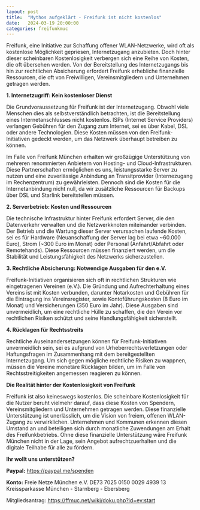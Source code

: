 ```yaml
---
layout: post
title:  "Mythos aufgeklärt - Freifunk ist nicht kostenlos"
date:   2024-03-19 20:00:00
categories: freifunkmuc
---
```


Freifunk, eine Initiative zur Schaffung offener WLAN-Netzwerke, wird oft als kostenlose Möglichkeit gepriesen, Internetzugang anzubieten. Doch hinter dieser scheinbaren Kostenlosigkeit verbergen sich eine Reihe von Kosten, die oft übersehen werden. Von der Bereitstellung des Internetzugangs bis hin zur rechtlichen Absicherung erfordert Freifunk erhebliche finanzielle Ressourcen, die oft von Freiwilligen, Vereinsmitgliedern und Unternehmen getragen werden.

**1. Internetzugriff: Kein kostenloser Dienst**

Die Grundvoraussetzung für Freifunk ist der Internetzugang. Obwohl viele Menschen dies als selbstverständlich betrachten, ist die Bereitstellung eines Internetanschlusses nicht kostenlos. ISPs (Internet Service Providers) verlangen Gebühren für den Zugang zum Internet, sei es über Kabel, DSL oder andere Technologien. Diese Kosten müssen von den Freifunk-Initiativen gedeckt werden, um das Netzwerk überhaupt betreiben zu können.

Im Falle von Freifunk München erhalten wir großzügige Unterstützung von mehreren renommierten Anbietern von Hosting- und Cloud-Infrastrukturen. Diese Partnerschaften ermöglichen es uns, leistungsstarke Server zu nutzen und eine zuverlässige Anbindung an Transitprovider (Internezugang im Rechenzentrum) zu gewährleisten. Dennoch sind die Kosten für die Internetanbindung nicht null, da wir zusätzliche Ressourcen für Backups über DSL und Starlink bereitstellen müssen.

**2. Serverbetrieb: Kosten und Ressourcen**

Die technische Infrastruktur hinter Freifunk erfordert Server, die den Datenverkehr verwalten und die Netzwerkknoten miteinander verbinden. Der Betrieb und die Wartung dieser Server verursachen laufende Kosten, sei es für Hardware (Neuanschaffung der Server lag bei etwa ~60.000 Euro), Strom (~300 Euro im Monat) oder Personal (Anfahrt/Abfahrt oder Remotehands). Diese Ressourcen müssen finanziert werden, um die Stabilität und Leistungsfähigkeit des Netzwerks sicherzustellen.

**3. Rechtliche Absicherung: Notwendige Ausgaben für den e.V.**

Freifunk-Initiativen organisieren sich oft in rechtlichen Strukturen wie eingetragenen Vereinen (e.V.). Die Gründung und Aufrechterhaltung eines Vereins ist mit Kosten verbunden, darunter Notarkosten und Gebühren für die Eintragung ins Vereinsregister, sowie Kontoführungskosten (8 Euro im Monat) und Versicherungen (350 Euro im Jahr). Diese Ausgaben sind unvermeidlich, um eine rechtliche Hülle zu schaffen, die den Verein vor rechtlichen Risiken schützt und seine Handlungsfähigkeit sicherstellt.

**4. Rücklagen für Rechtsstreits**

Rechtliche Auseinandersetzungen können für Freifunk-Initiativen unvermeidlich sein, sei es aufgrund von Urheberrechtsverletzungen oder Haftungsfragen im Zusammenhang mit dem bereitgestellten Internetzugang. Um sich gegen mögliche rechtliche Risiken zu wappnen, müssen die Vereine monetäre Rücklagen bilden, um im Falle von Rechtsstreitigkeiten angemessen reagieren zu können.

**Die Realität hinter der Kostenlosigkeit von Freifunk**

Freifunk ist also keineswegs kostenlos. Die scheinbare Kostenlosigkeit für die Nutzer beruht vielmehr darauf, dass diese Kosten von Spendern, Vereinsmitgliedern und Unternehmen getragen werden. Diese finanzielle Unterstützung ist unerlässlich, um die Vision von freiem, offenen WLAN-Zugang zu verwirklichen. Unternehmen und Kommunen erkennen diesen Umstand an und beteiligen sich durch monatliche Zuwendungen am Erhalt des Freifunkbetriebs. Ohne diese finanzielle Unterstützung wäre Freifunk München nicht in der Lage, sein Angebot aufrechtzuerhalten und die digitale Teilhabe für alle zu fördern.

**Ihr wollt uns unterstützen?**

**Paypal:** https://paypal.me/spenden

**Konto:**
Freie Netze München e.V.
DE73 7025 0150 0029 4939 13
Kreissparkasse München - Starnberg - Ebersberg

Mitgliedsantrag: https://ffmuc.net/wiki/doku.php?id=ev:start
